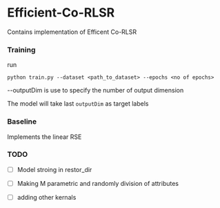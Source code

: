 # Efficient-Co-RLSR
Contains  implementation of  Efficent Co-RLSR

### Training 
run
```
python train.py --dataset <path_to_dataset> --epochs <no of epochs>
```
--outputDim is use to specify the number of output dimension

The model will take last ```outputDim``` as target labels

### Baseline 
Implements the linear RSE

### TODO
-[ ] Model stroing in restor_dir 
-[ ] Making M parametric and randomly division of attributes
-[ ] adding other kernals 


